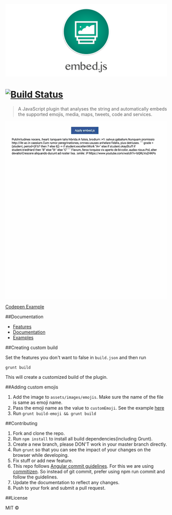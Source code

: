 <img src="demo/logo.png" style="display:block;margin:0 auto;" alt="">

[![Build Status](https://travis-ci.org/ritz078/embed.js.svg?branch=es6)](https://travis-ci.org/ritz078/embed.js)
============

>A JavaScript plugin that analyses the string and automatically embeds the supported emojis, media, maps, tweets, code and services.


![screen](demo/demo.gif)

[Codepen Example](http://codepen.io/ritz078/full/WvvNGe/)

##Documentation

* [Features](http://riteshkr.com/embed.js/)
* [Documentation](http://riteshkr.com/embed.js/getting_started.html)
* [Examples](http://riteshkr.com/embed.js/examples.html)

##Creating custom build

Set the features you don't want to false in `build.json` and then run

```
grunt build
```

This will create a customized build of the plugin.

##Adding custom emojis

1. Add the image to `assets/images/emojis`. Make sure the name of the file is same as emoji name.
2. Pass the emoji name as the value to `customEmoji`. See the example [here](http://riteshkr.com/embed.js/doc.html#emoji)
3. Run `grunt build-emoji && grunt build`

##Contributing

1. Fork and clone the repo.
1. Run `npm install` to install all build dependencies(including Grunt).
1. Create a new branch, please DON'T work in your master branch directly.
1. Run `grunt` so that you can see the impact of your changes on the browser while developing.
1. Fix stuff or add new feature.
1. This repo follows [Angular commit guidelines](https://github.com/angular/angular.js/blob/master/CONTRIBUTING.md#commit). For this we are using [commitizen](http://commitizen.github.io/cz-cli/). So instead of git commit, prefer using npm run commit and follow the guidelines.
1. Update the documentation to reflect any changes.
1. Push to your fork and submit a pull request.

##License

MIT &copy;

